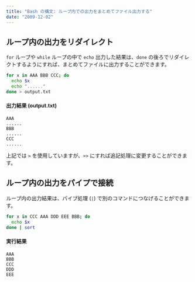 ```yaml
---
title: "Bash の構文: ループ内での出力をまとめてファイル出力する"
date: "2009-12-02"
---
```


ループ内の出力をリダイレクト
----

`for` ループや `while` ループの中で `echo` 出力した結果は、`done` の後ろでリダイレクトするようにすれば、まとめてファイルに出力することができます。

~~~ bash
for x in AAA BBB CCC; do
  echo $x
  echo "......"
done > output.txt
~~~

#### 出力結果 (output.txt)

~~~
AAA
......
BBB
......
CCC
......
~~~

上記では `>` を使用していますが、`>>` にすれば追記処理に変更することができます。


ループ内の出力をパイプで接続
----

ループ内の出力結果は、パイプ処理 (`|`) で別のコマンドにつなげることができます。

~~~ bash
for x in CCC AAA DDD EEE BBB; do
  echo $x
done | sort
~~~

#### 実行結果

~~~
AAA
BBB
CCC
DDD
EEE
~~~

